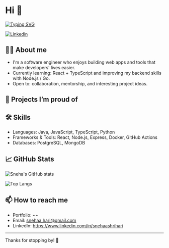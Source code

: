 # Hi 👋 
[![Typing SVG](https://readme-typing-svg.herokuapp.com?font=Fira+Code&size=15&pause=1000&color=F7B435&width=435&lines=This+is+Snehaa+Shri+Hari)](https://git.io/typing-svg)

 [![Linkedin](https://img.shields.io/badge/-LinkedIn-blue?style=flat&logo=linkedin&logoColor=white)](https://www.linkedin.com/in/snehaashrihari>) 

## 👩‍💻 About me
- I'm a software engineer who enjoys building web apps and tools that make developers' lives easier.
- Currently learning: React + TypeScript and improving my backend skills with Node.js / Go.
- Open to: collaboration, mentorship, and interesting project ideas.

## 🔭 Projects I’m proud of


## 🛠️ Skills
- Languages: Java, JavaScript, TypeScript, Python
- Frameworks & Tools: React, Node.js, Express, Docker, GitHub Actions
- Databases: PostgreSQL, MongoDB

## 📈 GitHub Stats
![Sneha's GitHub stats](https://github-readme-stats.vercel.app/api?username=snehaashrihari&show_icons=true&theme=radical)

![Top Langs](https://github-readme-stats.vercel.app/api/top-langs/?username=snehaashrihari&layout=compact&theme=radical)

## 📫 How to reach me
- Portfolio: ~~
- Email: snehaa.hari@gmail.com
- LinkedIn: https://www.linkedin.com/in/snehaashrihari

---

Thanks for stopping by! 👋
